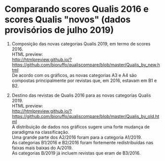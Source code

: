 # Comparando scores Qualis 2016 e scores Qualis "novos" (dados provisórios de julho 2019)

1) Composição das novas categorias Qualis 2019, em termo de scores 2016.  
HTML preview:  
http://htmlpreview.github.io/?https://github.com/bioruffo/qualiscompare/blob/master/Qualis_by_new.html  
De acordo com os gráficos, as novas categorias A3 e A4 são compostas principalmente por revistas que, em 2016, estavam em B1 e B2.  
  
2) Destino das revistas de Qualis 2016 para as novas categorias Qualis 2019.  
HTML preview:  
http://htmlpreview.github.io/?https://github.com/bioruffo/qualiscompare/blob/master/Qualis_by_old.html  
A distribuição de dados nos gráficos sugere uma forte mudança de paradigma na classificação.  
Uma grande parte dos A2/2016 foram para a categoria A1/2019.  
As categorias B1/2016 e B2/2016 foram fortemente redistribuídas nas faixas mais baixas do A/2019.  
As categorias B/2019 já incluem revistas que eram de B3/2016.
